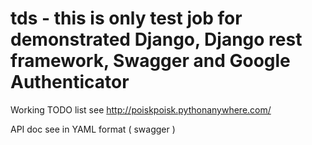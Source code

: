 # tds - this is only test job for demonstrated Django, Django rest framework, Swagger and Google Authenticator

Working TODO list see http://poiskpoisk.pythonanywhere.com/

API doc see in YAML format ( swagger )


